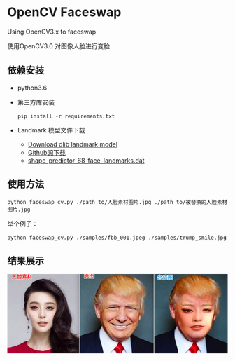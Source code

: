 # OpenCV Faceswap 

Using OpenCV3.x to faceswap

使用OpenCV3.0 对图像人脸进行变脸

## 依赖安装
- python3.6

- 第三方库安装
    ```
   pip install -r requirements.txt
    ```

- Landmark 模型文件下载
  + [Download dlib landmark model](https://pan.baidu.com/s/1Bbn7Zl57do969b76ui0OeA)
  + [Github源下载](https://github.com/italojs/facial-landmarks-recognition-/blob/master/shape_predictor_68_face_landmarks.dat)
  + [shape_predictor_68_face_landmarks.dat](https://github.com/italojs/facial-landmarks-recognition-/blob/master/shape_predictor_68_face_landmarks.dat)


## 使用方法

```
python faceswap_cv.py ./path_to/人脸素材图片.jpg ./path_to/被替换的人脸素材图片.jpg
```

举个例子：

```
python faceswap_cv.py ./samples/fbb_001.jpeg ./samples/trump_smile.jpg
```

## 结果展示
![](samples/sample.jpg)
